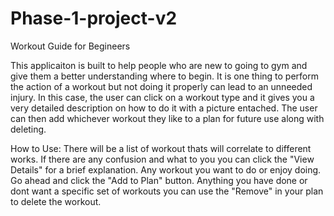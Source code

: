 # Phase-1-project-v2

Workout Guide for Begineers

This applicaiton is built to help people who are new to going to gym and give them a better understanding where to begin. It is one thing to perform the action of a workout but not doing it properly can lead to an unneeded injury.
In this case, the user can click on a workout type and it gives you a very detailed description on how to do it with a picture entached. The user can then add whichever workout they like to a plan for future use along with deleting.

How to Use:
There will be a list of workout thats will correlate to different works.
If there are any confusion and what to you you can click the "View Details" for a brief explanation.
Any workout you want to do or enjoy doing. Go ahead and click the "Add to Plan" button. 
Anything you have done or dont want a specific set of workouts you can use the "Remove" in your plan to delete the workout.